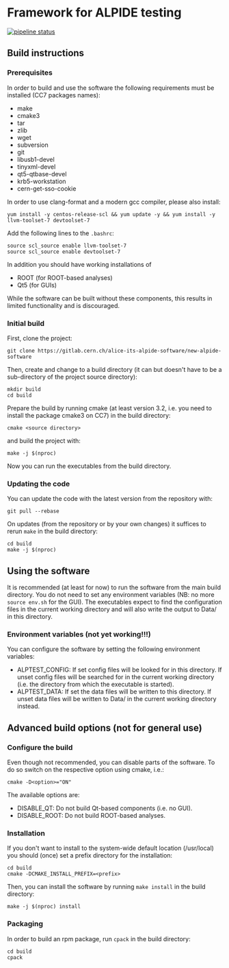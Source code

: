 # Framework for ALPIDE testing

[![pipeline status](https://gitlab.cern.ch/alice-its-alpide-software/new-alpide-software/badges/master/pipeline.svg)](https://gitlab.cern.ch/alice-its-alpide-software/new-alpide-software/commits/master)

## Build instructions

### Prerequisites
In order to build and use the software the following requirements must be installed
(CC7 packages names):
- make
- cmake3
- tar
- zlib
- wget
- subversion
- git
- libusb1-devel
- tinyxml-devel
- qt5-qtbase-devel
- krb5-workstation
- cern-get-sso-cookie

In order to use clang-format and a modern gcc compiler, please also install:
```
yum install -y centos-release-scl && yum update -y && yum install -y llvm-toolset-7 devtoolset-7
```
Add the following lines to the ``.bashrc``:
```
source scl_source enable llvm-toolset-7
source scl_source enable devtoolset-7
```

In addition you should have working installations of
- ROOT (for ROOT-based analyses)
- Qt5 (for GUIs)

While the software can be built without these components, this results in
limited functionality and is discouraged.

### Initial build

First, clone the project:
```
git clone https://gitlab.cern.ch/alice-its-alpide-software/new-alpide-software
```
Then, create and change to a build directory (it can but doesn't have
to be a sub-directory of the project source directory):
```
mkdir build
cd build
```
Prepare the build by running cmake (at least version 3.2, i.e. you
need to install the package cmake3 on CC7) in the build directory:
```
cmake <source directory>
```
and build the project with:
```
make -j $(nproc)
```
Now you can run the executables from the build directory.

### Updating the code
You can update the code with the latest version from the repository with:
```
git pull --rebase
```

On updates (from the repository or by your own changes) it suffices to
rerun `make` in the build directory:
```
cd build
make -j $(nproc)
```

## Using the software
It is recommended (at least for now) to run the software from the main build
directory. You do not need to set any environment variables (NB: no more
`source env.sh` for the GUI). The executables expect to find the configuration
files in the current working directory and will also write the output to Data/
in this directory.

### Environment variables (not yet working!!!)
You can configure the software by setting the following environment variables:
- ALPTEST\_CONFIG: If set config files will be looked for in this directory. If
unset config files will be searched for in the current working directory (i.e.
the directory from which the executable is started).
- ALPTEST\_DATA: If set the data files will be written to this directory. If
unset data files will be written to Data/ in the current working directory
instead.

## Advanced build options (not for general use)

### Configure the build
Even though not recommended, you can disable parts of the software. To do so
switch on the respective option using cmake, i.e.:
```
cmake -D<option>="ON"
```
The available options are:
- DISABLE\_QT: Do not build Qt-based components (i.e. no GUI).
- DISABLE\_ROOT: Do not build ROOT-based analyses.

### Installation

If you don't want to install to the system-wide default location
(/usr/local) you should (once) set a prefix directory for the
installation:
```
cd build
cmake -DCMAKE_INSTALL_PREFIX=<prefix>
```
Then, you can install the software by running `make install` in the
build directory:
```
make -j $(nproc) install
```

### Packaging

In order to build an rpm package, run `cpack` in the build directory:
```
cd build
cpack
```
